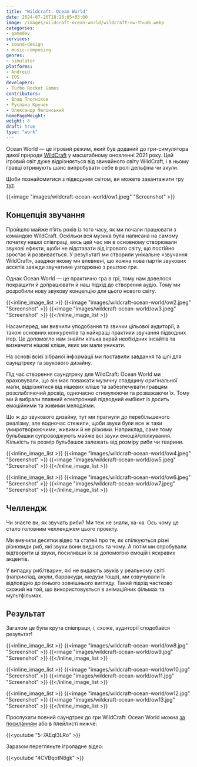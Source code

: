 ```yaml
---
title: "Wildcraft: Ocean World"
date: 2024-07-26T18:28:05+03:00
image: /images/wildcraft-ocean-world/wildcraft-ow-thumb.webp
categories:
- gamedev
services:
- sound-design
- music-composing
genres:
- simulator
platforms:
- Android
- IOS
developers:
- Turbo Rocket Games
contributors:
- Влад Плотніков
- Руслана Кручек
- Олександр Фалінський
homePageWeight:
weight: 8
draft: true
type: "work"
---
```


Ocean World — це ігровий режим, який був доданий до гри-симулятора дикої природи [WildCraft]() у масштабному оновленні 2021 року. Цей ігровий світ дуже відрізняється від звичайного світу WildCraft, і в ньому гравці отримують шанс випробувати себе в ролі дельфіна чи акули.

Щоби познайомитися з підводним світом, ви можете завантажити гру [тут](https://play.google.com/store/apps/details?id=com.turborocketgames.wildcraft&pli=1).

{{<image "images/wildcraft-ocean-world/ow1.jpeg" "Screenshot"  >}}

## Концепція звучання

Пройшло майже п’ять років із того часу, як ми почали працювати з командою WildCraft. Оскільки вся музика була написана на самому початку нашої співпраці, весь цей час ми в основному створювали звукові ефекти, щоби не відставати від ігрового світу, що постійно зростає й розвивається. У результаті ми створили унікальне «звучання WildCraft», завдяки якому ми впевнені, що кожна нова партія звукових ассетів завжди звучатиме узгоджено з рештою гри.

Однак Ocean World — це практично гра в грі, тому нам довелося покращити й допрацювати й наш підхід до створення аудіо. Тому ми розробили нову звукову концепцію для цього нового світу.

{{<inline_image_list >}}
{{<image "images/wildcraft-ocean-world/ow2.jpeg" "Screenshot"  >}}
{{<image "images/wildcraft-ocean-world/ow3.jpeg" "Screenshot"  >}}
{{</inline_image_list >}}

Насамперед, ми вивчили уподобання та звички цільової аудиторії, а також основних конкурентів та найкращі практики звучання підводних ігор. Це допомогло нам знайти кілька вкрай необхідних інсайтів та визначити нішові кліше, яких ми мали уникати.

На основі всієї зібраної інформації ми поставили завдання та цілі для саундтреку та звукового дизайну.

Під час створення саундтреку для WildCraft: Ocean World ми враховували, що він має поважати музичну спадщину оригінальної мапи, відрізнятися від нішевих кліше та забезпечувати гравцям розслабляючий досвід, одночасно стимулюючи та розважаючи їх. Тому ми й вибрали плавний електронний підводний ембієнт із досить емоційними та живими мелодіями.

Що ж до звукового дизайну, тут ми прагнули до перебільшеного реалізму, але водночас стежили, щоби звуки були все ж таки умиротворюючими, живими й не різкими. Наприклад, саме тому бульбашки супроводжують майже всі звуки емоцій/спілкування. Кількість та розмір бульбашок залежать від розміру риби чи тварини.

{{<inline_image_list >}}
{{<image "images/wildcraft-ocean-world/ow4.jpeg" "Screenshot"  >}}
{{<image "images/wildcraft-ocean-world/ow5.jpeg" "Screenshot"  >}}
{{</inline_image_list >}}

{{<inline_image_list >}}
{{<image "images/wildcraft-ocean-world/ow6.jpeg" "Screenshot"  >}}
{{<image "images/wildcraft-ocean-world/ow7.jpeg" "Screenshot"  >}}
{{</inline_image_list >}}

## Челлендж

Чи знаєте ви, як звучать риби? Ми теж не знали, ха-ха. Ось чому це стало головним челленджем цього проєкту.

Ми вивчили десятки відео та статей про те, як спілкуються різні різновиди риб, які звуки вони видають та чому. А потім ми спробували відтворити ці звуки, посиливши їх за допомогою емоцій і яскравих акцентів.

У випадку риб/тварин, які не видають звуків у реальному світі (наприклад, акули, барракуди, медузи тощо), ми озвучували їх відповідно до їхнього зовнішнього вигляду. Такий підхід частково схожий на той, що використовується в анімаційних фільмах та мультфільмах.

## Результат

Загалом це була крута співпраця, і, схоже, аудиторії сподобався результат!

{{<inline_image_list >}}
{{<image "images/wildcraft-ocean-world/ow8.jpg" "Screenshot"  >}}
{{<image "images/wildcraft-ocean-world/ow9.jpg" "Screenshot"  >}}
{{</inline_image_list >}}

{{<inline_image_list >}}
{{<image "images/wildcraft-ocean-world/ow10.jpg" "Screenshot"  >}}
{{<image "images/wildcraft-ocean-world/ow11.jpg" "Screenshot"  >}}
{{</inline_image_list >}}

{{<inline_image_list >}}
{{<image "images/wildcraft-ocean-world/ow12.jpg" "Screenshot"  >}}
{{<image "images/wildcraft-ocean-world/ow13.jpg" "Screenshot"  >}}
{{</inline_image_list >}}

Прослухати повний саундтрек до гри WildCraft: Ocean World можна [за посиланням](https://ampl.ink/ZMXz5) або в плейлисті нижче:

{{<youtube "5-7AEqI3LRo" >}}

Заразом перегляньте ігроладне відео:

{{<youtube "4CVBqotN8gk" >}}